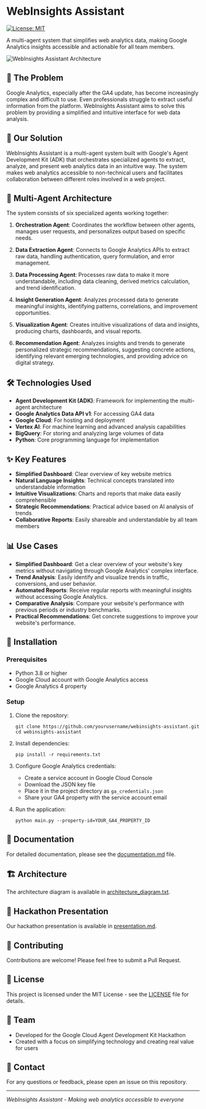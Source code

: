 # WebInsights Assistant

[![License: MIT](https://img.shields.io/badge/License-MIT-yellow.svg)](https://opensource.org/licenses/MIT)

A multi-agent system that simplifies web analytics data, making Google Analytics insights accessible and actionable for all team members.

![WebInsights Assistant Architecture](architecture_diagram.png)

## 🌟 The Problem

Google Analytics, especially after the GA4 update, has become increasingly complex and difficult to use. Even professionals struggle to extract useful information from the platform. WebInsights Assistant aims to solve this problem by providing a simplified and intuitive interface for web data analysis.

## 🚀 Our Solution

WebInsights Assistant is a multi-agent system built with Google's Agent Development Kit (ADK) that orchestrates specialized agents to extract, analyze, and present web analytics data in an intuitive way. The system makes web analytics accessible to non-technical users and facilitates collaboration between different roles involved in a web project.

## 🤖 Multi-Agent Architecture

The system consists of six specialized agents working together:

1. **Orchestration Agent**: Coordinates the workflow between other agents, manages user requests, and personalizes output based on specific needs.

2. **Data Extraction Agent**: Connects to Google Analytics APIs to extract raw data, handling authentication, query formulation, and error management.

3. **Data Processing Agent**: Processes raw data to make it more understandable, including data cleaning, derived metrics calculation, and trend identification.

4. **Insight Generation Agent**: Analyzes processed data to generate meaningful insights, identifying patterns, correlations, and improvement opportunities.

5. **Visualization Agent**: Creates intuitive visualizations of data and insights, producing charts, dashboards, and visual reports.

6. **Recommendation Agent**: Analyzes insights and trends to generate personalized strategic recommendations, suggesting concrete actions, identifying relevant emerging technologies, and providing advice on digital strategy.

## 🛠️ Technologies Used

- **Agent Development Kit (ADK)**: Framework for implementing the multi-agent architecture
- **Google Analytics Data API v1**: For accessing GA4 data
- **Google Cloud**: For hosting and deployment
- **Vertex AI**: For machine learning and advanced analysis capabilities
- **BigQuery**: For storing and analyzing large volumes of data
- **Python**: Core programming language for implementation

## ✨ Key Features

- **Simplified Dashboard**: Clear overview of key website metrics
- **Natural Language Insights**: Technical concepts translated into understandable information
- **Intuitive Visualizations**: Charts and reports that make data easily comprehensible
- **Strategic Recommendations**: Practical advice based on AI analysis of trends
- **Collaborative Reports**: Easily shareable and understandable by all team members

## 📊 Use Cases

- **Simplified Dashboard**: Get a clear overview of your website's key metrics without navigating through Google Analytics' complex interface.
- **Trend Analysis**: Easily identify and visualize trends in traffic, conversions, and user behavior.
- **Automated Reports**: Receive regular reports with meaningful insights without accessing Google Analytics.
- **Comparative Analysis**: Compare your website's performance with previous periods or industry benchmarks.
- **Practical Recommendations**: Get concrete suggestions to improve your website's performance.

## 🔧 Installation

### Prerequisites

- Python 3.8 or higher
- Google Cloud account with Google Analytics access
- Google Analytics 4 property

### Setup

1. Clone the repository:
   ```
   git clone https://github.com/yourusername/webinsights-assistant.git
   cd webinsights-assistant
   ```

2. Install dependencies:
   ```
   pip install -r requirements.txt
   ```

3. Configure Google Analytics credentials:
   - Create a service account in Google Cloud Console
   - Download the JSON key file
   - Place it in the project directory as `ga_credentials.json`
   - Share your GA4 property with the service account email

4. Run the application:
   ```
   python main.py --property-id=YOUR_GA4_PROPERTY_ID
   ```

## 📖 Documentation

For detailed documentation, please see the [documentation.md](documentation.md) file.

## 🏗️ Architecture

The architecture diagram is available in [architecture_diagram.txt](architecture_diagram.txt).

## 🎯 Hackathon Presentation

Our hackathon presentation is available in [presentation.md](presentation.md).

## 🤝 Contributing

Contributions are welcome! Please feel free to submit a Pull Request.

## 📄 License

This project is licensed under the MIT License - see the [LICENSE](LICENSE) file for details.

## 👥 Team

- Developed for the Google Cloud Agent Development Kit Hackathon
- Created with a focus on simplifying technology and creating real value for users

## 📧 Contact

For any questions or feedback, please open an issue on this repository.

---

*WebInsights Assistant - Making web analytics accessible to everyone*
